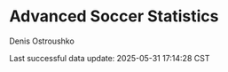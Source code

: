 # Advanced Soccer Statistics
Denis Ostroushko

<!-- gfm -->

Last successful data update: 2025-05-31 17:14:28 CST
